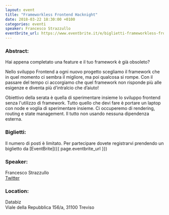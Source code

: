 ```yaml
---
layout: event
title: "Frameworkless Frontend Hacknight"
date: 2018-03-22 18:30:00 +0100
categories: eventi
speaker: Francesco Strazzullo
eventbrite_url: https://www.eventbrite.it/e/biglietti-frameworkless-frontend-hacknight-43481002850
---
```

<h3>Abstract:</h3>
Hai appena completato una feature e il tuo framework è già obsoleto?

Nello sviluppo Frontend a ogni nuovo progetto scegliamo il framework che in quel momento ci sembra il migliore, ma poi qualcosa si rompe. Con il passare del tempo ci accorgiamo che quel framework non risponde più alle esigenze e diventa più d’intralcio che d’aiuto!

Obiettivo della serata è quella di sperimentare insieme lo sviluppo frontend senza l'utilizzo di framework. Tutto quello che devi fare è portare un laptop con node e voglia di sperimentare insieme. Ci occuperemo di rendering, routing e state management. Il tutto non usando nessuna dipendenza esterna.

<h3>Biglietti:</h3>
Il numero di posti è limitato. Per partecipare dovete registrarvi prendendo un biglietto da [EventBrite]({{ page.eventbrite_url }})

<a id="speaker"></a>
<h3>Speaker:</h3>

Francesco Strazzullo<br/>
[Twitter](https://twitter.com/TheStrazz86)

<a id="location"></a>
<h3>Location:</h3>

Databiz<br/>
Viale della Repubblica 156/a, 31100 Treviso

